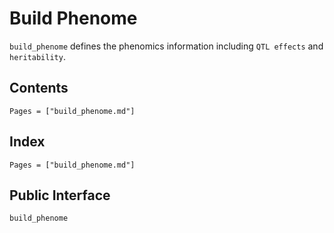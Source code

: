 # Build Phenome
`build_phenome` defines the phenomics information including `QTL effects` and `heritability`.

## Contents

```@contents
Pages = ["build_phenome.md"]
```

## Index

```@index
Pages = ["build_phenome.md"]
```

## Public Interface

```@docs
build_phenome
```